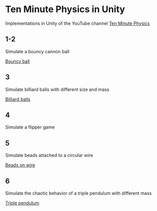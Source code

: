 # Ten Minute Physics in Unity

Implementations in Unity of the YouTube channel [Ten Minute Physics](https://www.youtube.com/channel/UCTG_vrRdKYfrpqCv_WV4eyA)


## 1-2

Simulate a bouncy cannon ball

[Bouncy ball](/_media/01-bouncy-ball.png?raw=true)

## 3

Simulate billiard balls with different size and mass

[Billiard balls](/_media/03-billiard.png?raw=true)


## 4 

Simulate a flipper game


## 5

Simulate beads attached to a circular wire

[Beads on wire](/_media/05-beads-on-wire.png?raw=true)


## 6

Simulate the chaotic behavior of a triple pendulum with different mass 

[Triple pendulum](/_media/06-triple-pendulum.png?raw=true)